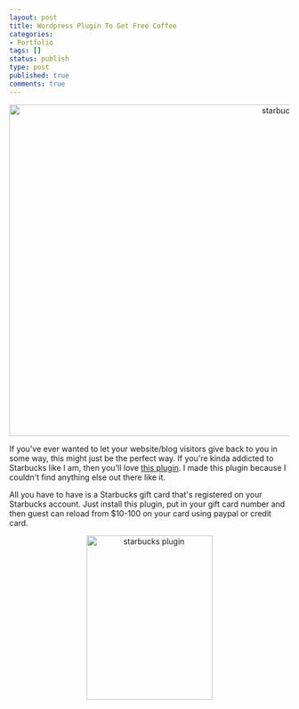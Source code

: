 ```yaml
---
layout: post
title: Wordpress Plugin To Get Free Coffee
categories:
- Portfolio
tags: []
status: publish
type: post
published: true
comments: true
---
```


<p style="text-align: center;"><img class=" wp-image-212 aligncenter" alt="starbucks plugin page" src="{{site.url}}/assets/uploads/2013/02/starbucks-plugin-page.png" width="1039" height="595" /></p>
If you've ever wanted to let your website/blog visitors give back to you in some way, this might just be the perfect way. If you're kinda addicted to Starbucks like I am, then you'll love <a href="http://wordpress.org/extend/plugins/starbucks-reload/">this plugin</a>. I made this plugin because I couldn't find anything else out there like it.

All you have to have is a Starbucks gift card that's registered on your Starbucks account. Just install this plugin, put in your gift card number and then guest can reload from $10-100 on your card using paypal or credit card.
<p style="text-align: center;"><img class="size-full wp-image-213 aligncenter" alt="starbucks plugin" src="{{site.url}}/assets/uploads/2013/02/starbucks-plugin.png" width="226" height="295" /></p>
